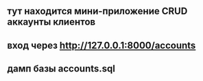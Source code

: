 ## тут находится мини-приложение CRUD аккаунты клиентов 
## вход через http://127.0.0.1:8000/accounts
## дамп базы accounts.sql
